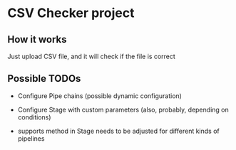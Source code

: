 # CSV Checker project

## How it works
Just upload CSV file, and it will check if the file is correct


## Possible TODOs

* Configure Pipe chains (possible dynamic configuration)

* Configure Stage with custom parameters (also, probably, depending on conditions)

* supports method in Stage needs to be adjusted for different kinds of pipelines
